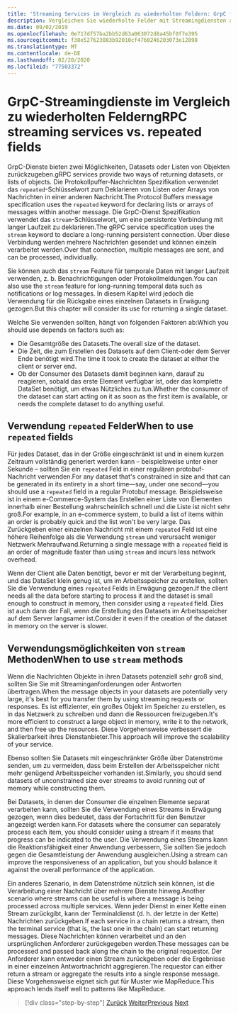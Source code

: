 ```yaml
---
title: 'Streaming Services im Vergleich zu wiederholten Feldern: GrpC für WCF-Entwickler'
description: Vergleichen Sie wiederholte Felder mit Streamingdiensten als Methoden zum Übergeben von Datensammlungen mithilfe von GrpC.
ms.date: 09/02/2019
ms.openlocfilehash: 0e717df57ba2bb52d63a063072d8a45bf0f7e395
ms.sourcegitcommit: f38e527623883b92010cf4760246203073e12898
ms.translationtype: MT
ms.contentlocale: de-DE
ms.lasthandoff: 02/20/2020
ms.locfileid: "77503372"
---
```

# <a name="grpc-streaming-services-vs-repeated-fields"></a><span data-ttu-id="a49ea-103">GrpC-Streamingdienste im Vergleich zu wiederholten Feldern</span><span class="sxs-lookup"><span data-stu-id="a49ea-103">gRPC streaming services vs. repeated fields</span></span>

<span data-ttu-id="a49ea-104">GrpC-Dienste bieten zwei Möglichkeiten, Datasets oder Listen von Objekten zurückzugeben.</span><span class="sxs-lookup"><span data-stu-id="a49ea-104">gRPC services provide two ways of returning datasets, or lists of objects.</span></span> <span data-ttu-id="a49ea-105">Die Protokollpuffer-Nachrichten Spezifikation verwendet das `repeated`-Schlüsselwort zum Deklarieren von Listen oder Arrays von Nachrichten in einer anderen Nachricht.</span><span class="sxs-lookup"><span data-stu-id="a49ea-105">The Protocol Buffers message specification uses the `repeated` keyword for declaring lists or arrays of messages within another message.</span></span> <span data-ttu-id="a49ea-106">Die GrpC-Dienst Spezifikation verwendet das `stream`-Schlüsselwort, um eine persistente Verbindung mit langer Laufzeit zu deklarieren.</span><span class="sxs-lookup"><span data-stu-id="a49ea-106">The gRPC service specification uses the `stream` keyword to declare a long-running persistent connection.</span></span> <span data-ttu-id="a49ea-107">Über diese Verbindung werden mehrere Nachrichten gesendet und können einzeln verarbeitet werden.</span><span class="sxs-lookup"><span data-stu-id="a49ea-107">Over that connection, multiple messages are sent, and can be processed, individually.</span></span> 

<span data-ttu-id="a49ea-108">Sie können auch das `stream` Feature für temporale Daten mit langer Laufzeit verwenden, z. b. Benachrichtigungen oder Protokollmeldungen.</span><span class="sxs-lookup"><span data-stu-id="a49ea-108">You can also use the `stream` feature for long-running temporal data such as notifications or log messages.</span></span> <span data-ttu-id="a49ea-109">In diesem Kapitel wird jedoch die Verwendung für die Rückgabe eines einzelnen Datasets in Erwägung gezogen.</span><span class="sxs-lookup"><span data-stu-id="a49ea-109">But this chapter will consider its use for returning a single dataset.</span></span>

<span data-ttu-id="a49ea-110">Welche Sie verwenden sollten, hängt von folgenden Faktoren ab:</span><span class="sxs-lookup"><span data-stu-id="a49ea-110">Which you should use depends on factors such as:</span></span>

- <span data-ttu-id="a49ea-111">Die Gesamtgröße des Datasets.</span><span class="sxs-lookup"><span data-stu-id="a49ea-111">The overall size of the dataset.</span></span>
- <span data-ttu-id="a49ea-112">Die Zeit, die zum Erstellen des Datasets auf dem Client-oder dem Server Ende benötigt wird.</span><span class="sxs-lookup"><span data-stu-id="a49ea-112">The time it took to create the dataset at either the client or server end.</span></span>
- <span data-ttu-id="a49ea-113">Ob der Consumer des Datasets damit beginnen kann, darauf zu reagieren, sobald das erste Element verfügbar ist, oder das komplette DataSet benötigt, um etwas Nützliches zu tun.</span><span class="sxs-lookup"><span data-stu-id="a49ea-113">Whether the consumer of the dataset can start acting on it as soon as the first item is available, or needs the complete dataset to do anything useful.</span></span>

## <a name="when-to-use-repeated-fields"></a><span data-ttu-id="a49ea-114">Verwendung `repeated` Felder</span><span class="sxs-lookup"><span data-stu-id="a49ea-114">When to use `repeated` fields</span></span>

<span data-ttu-id="a49ea-115">Für jedes Dataset, das in der Größe eingeschränkt ist und in einem kurzen Zeitraum vollständig generiert werden kann – beispielsweise unter einer Sekunde – sollten Sie ein `repeated` Feld in einer regulären protobuf-Nachricht verwenden.</span><span class="sxs-lookup"><span data-stu-id="a49ea-115">For any dataset that's constrained in size and that can be generated in its entirety in a short time—say, under one second—you should use a `repeated` field in a regular Protobuf message.</span></span> <span data-ttu-id="a49ea-116">Beispielsweise ist in einem e-Commerce-System das Erstellen einer Liste von Elementen innerhalb einer Bestellung wahrscheinlich schnell und die Liste ist nicht sehr groß.</span><span class="sxs-lookup"><span data-stu-id="a49ea-116">For example, in an e-commerce system, to build a list of items within an order is probably quick and the list won't be very large.</span></span> <span data-ttu-id="a49ea-117">Das Zurückgeben einer einzelnen Nachricht mit einem `repeated` Feld ist eine höhere Reihenfolge als die Verwendung `stream` und verursacht weniger Netzwerk Mehraufwand.</span><span class="sxs-lookup"><span data-stu-id="a49ea-117">Returning a single message with a `repeated` field is an order of magnitude faster than using `stream` and incurs less network overhead.</span></span>

<span data-ttu-id="a49ea-118">Wenn der Client alle Daten benötigt, bevor er mit der Verarbeitung beginnt, und das DataSet klein genug ist, um im Arbeitsspeicher zu erstellen, sollten Sie die Verwendung eines `repeated` Felds in Erwägung gezogen.</span><span class="sxs-lookup"><span data-stu-id="a49ea-118">If the client needs all the data before starting to process it and the dataset is small enough to construct in memory, then consider using a `repeated` field.</span></span> <span data-ttu-id="a49ea-119">Dies ist auch dann der Fall, wenn die Erstellung des Datasets im Arbeitsspeicher auf dem Server langsamer ist.</span><span class="sxs-lookup"><span data-stu-id="a49ea-119">Consider it even if the creation of the dataset in memory on the server is slower.</span></span>

## <a name="when-to-use-stream-methods"></a><span data-ttu-id="a49ea-120">Verwendungsmöglichkeiten von `stream` Methoden</span><span class="sxs-lookup"><span data-stu-id="a49ea-120">When to use `stream` methods</span></span>

<span data-ttu-id="a49ea-121">Wenn die Nachrichten Objekte in ihren Datasets potenziell sehr groß sind, sollten Sie Sie mit Streaminganforderungen oder Antworten übertragen.</span><span class="sxs-lookup"><span data-stu-id="a49ea-121">When the message objects in your datasets are potentially very large, it's best for you transfer them by using streaming requests or responses.</span></span> <span data-ttu-id="a49ea-122">Es ist effizienter, ein großes Objekt im Speicher zu erstellen, es in das Netzwerk zu schreiben und dann die Ressourcen freizugeben.</span><span class="sxs-lookup"><span data-stu-id="a49ea-122">It's more efficient to construct a large object in memory, write it to the network, and then free up the resources.</span></span> <span data-ttu-id="a49ea-123">Diese Vorgehensweise verbessert die Skalierbarkeit ihres Dienstanbieter.</span><span class="sxs-lookup"><span data-stu-id="a49ea-123">This approach will improve the scalability of your service.</span></span>

<span data-ttu-id="a49ea-124">Ebenso sollten Sie Datasets mit eingeschränkter Größe über Datenströme senden, um zu vermeiden, dass beim Erstellen der Arbeitsspeicher nicht mehr genügend Arbeitsspeicher vorhanden ist.</span><span class="sxs-lookup"><span data-stu-id="a49ea-124">Similarly, you should send datasets of unconstrained size over streams to avoid running out of memory while constructing them.</span></span>

<span data-ttu-id="a49ea-125">Bei Datasets, in denen der Consumer die einzelnen Elemente separat verarbeiten kann, sollten Sie die Verwendung eines Streams in Erwägung gezogen, wenn dies bedeutet, dass der Fortschritt für den Benutzer angezeigt werden kann.</span><span class="sxs-lookup"><span data-stu-id="a49ea-125">For datasets where the consumer can separately process each item, you should consider using a stream if it means that progress can be indicated to the user.</span></span> <span data-ttu-id="a49ea-126">Die Verwendung eines Streams kann die Reaktionsfähigkeit einer Anwendung verbessern, Sie sollten Sie jedoch gegen die Gesamtleistung der Anwendung ausgleichen.</span><span class="sxs-lookup"><span data-stu-id="a49ea-126">Using a stream can improve the responsiveness of an application, but you should balance it against the overall performance of the application.</span></span>

<span data-ttu-id="a49ea-127">Ein anderes Szenario, in dem Datenströme nützlich sein können, ist die Verarbeitung einer Nachricht über mehrere Dienste hinweg.</span><span class="sxs-lookup"><span data-stu-id="a49ea-127">Another scenario where streams can be useful is where a message is being processed across multiple services.</span></span> <span data-ttu-id="a49ea-128">Wenn jeder Dienst in einer Kette einen Stream zurückgibt, kann der Terminaldienst (d. h. der letzte in der Kette) Nachrichten zurückgeben.</span><span class="sxs-lookup"><span data-stu-id="a49ea-128">If each service in a chain returns a stream, then the terminal service (that is, the last one in the chain) can start returning messages.</span></span> <span data-ttu-id="a49ea-129">Diese Nachrichten können verarbeitet und an den ursprünglichen Anforderer zurückgegeben werden.</span><span class="sxs-lookup"><span data-stu-id="a49ea-129">These messages can be processed and passed back along the chain to the original requestor.</span></span> <span data-ttu-id="a49ea-130">Der Anforderer kann entweder einen Stream zurückgeben oder die Ergebnisse in einer einzelnen Antwortnachricht aggregieren.</span><span class="sxs-lookup"><span data-stu-id="a49ea-130">The requestor can either return a stream or aggregate the results into a single response message.</span></span> <span data-ttu-id="a49ea-131">Diese Vorgehensweise eignet sich gut für Muster wie MapReduce.</span><span class="sxs-lookup"><span data-stu-id="a49ea-131">This approach lends itself well to patterns like MapReduce.</span></span>

>[!div class="step-by-step"]
><span data-ttu-id="a49ea-132">[Zurück](migrate-duplex-services.md)
>[Weiter](client-libraries.md)</span><span class="sxs-lookup"><span data-stu-id="a49ea-132">[Previous](migrate-duplex-services.md)
[Next](client-libraries.md)</span></span>
